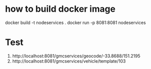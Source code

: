  
 # how to build docker image
 docker build -t nodeservices .
 docker run -p 8081:8081 nodeservices


 # Test

1. http://localhost:8081/gmcservices/geocode/-33.8688/151.2195
2. http://localhost:8081/gmcservices/vehicle/template/103
